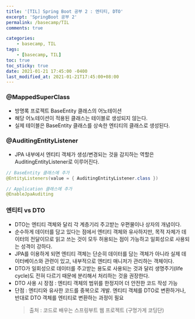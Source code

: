 ```yaml
---
title: '[TIL] Spring Boot 공부 2 : 엔티티, DTO'
excerpt: 'SpringBoot 공부 2'
permalink: /basecamp/TIL
comments: true

categories:
    - basecamp, TIL
tags:
    - [basecamp, TIL]
toc: true
toc_sticky: true
date: 2021-01-21 17:45:00 -0400
last_modified_at: 2021-01-21T17:45:00+08:00
---
```


### @MappedSuperClass

-   방명록 프로젝트 BaseEntity 클래스의 어노테이션
-   해당 어노테이션이 적용된 클래스는 테이블로 생성되지 않는다.
-   실제 테이블은 BaseEntity 클래스를 상속한 엔티티의 클래스로 생성된다.

### @AuditingEntityListener

-   JPA 내부에서 엔티티 객체가 생성/변경되는 것을 감지하는 역할은 AuditingEntityListener로 이루어진다.

```java
// BaseEntity 클래스에 추가
@EntityListeners(value = { AuditingEntityListener.class })

// Application 클래스에 추가
@EnableJpaAuditing
```

### 엔티티 vs DTO

-   DTO는 엔티티 객체와 달리 각 계층기리 주고받는 우편물이나 상자의 개념이다.
-   순수하게 데이터를 담고 있다는 점에서 엔티티 객체와 유사하지만, 목적 자체가 데이터의 전달이므로 읽고 쓰는 것이 모두 허용되는 점이 가능하고 일회성으로 사용되는 성격이 강하다.
-   JPA를 이용하게 되면 엔티티 객체는 단순히 데이터를 담는 객체가 아니라 실제 데이터베이스와 관련이 있고, 내부적으로 엔티티 매니저가 관리하는 객체이다.
-   DTO가 일회성으로 데이터를 주고받는 용도로 사용되는 것과 달리 생명주기(life cycle)도 전혀 다르기 때문에 분리해서 처리하는 것을 권장한다.
-   DTO 사용 시 장점 : 엔티티 객체의 범위를 한정지어 더 안전한 코드 작성 가능
-   단점 : 엔티티와 유사한 코드를 중복으로 개발. 엔티티 객체를 DTO로 변환하거나, 반대로 DTO 객체를 엔티티로 변환하는 과정이 필요
    > 출처 : 코드로 배우는 스프링부트 웹 프로젝트 (구멍가게 코딩단)
